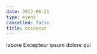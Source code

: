```yaml
---
date: 2017-06-21
type: event
cancelled: false
title: occaecat
---
```

labore Excepteur ipsum dolore qui